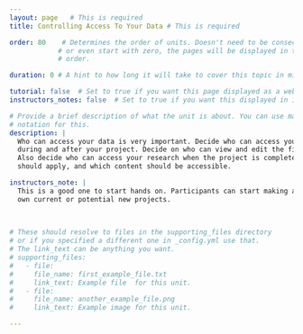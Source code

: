 ```yaml
---
layout: page   # This is required
title: Controlling Access To Your Data # This is required

order: 80    # Determines the order of units. Doesn't need to be consecutive though
            # or even start with zero, the pages will be displayed in their sort
            # order.

duration: 0 # A hint to how long it will take to cover this topic in mintues.

tutorial: false  # Set to true if you want this page displayed as a web page
instructors_notes: false  # Set to true if you want this displayed in instructors notes

# Provide a brief description of what the unit is about. You can use markdown
# notation for this.
description: |
  Who can access your data is very important. Decide who can access your data 
  during and after your project. Decide on who can view and edit the files in your project.
  Also decide who can access your research when the project is complete, what restrictions
  should apply, and which content should be accessible.

instructors_note: |
  This is a good one to start hands on. Participants can start making a plan for their 
  own current or potential new projects. 
  

  
# These should resolve to files in the supporting_files directory
# or if you specified a different one in _config.yml use that.
# The link_text can be anything you want.
# supporting_files:
#   - file:
#     file_name: first_example_file.txt
#     link_text: Example file  for this unit.
#   - file:
#     file_name: another_example_file.png
#     link_text: Example image for this unit.

---
```









